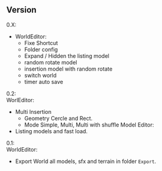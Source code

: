 ## Version

0.X:<br>
* WorldEditor:
    * Fixe Shortcut
    * Folder config
    * Expand / Hidden the listing model
    * random rotate model
    * insertion model with random rotate
    * switch world
    * timer auto save

0.2:<br>
WorlEditor:
* Multi Insertion
    * Geometry Cercle and Rect.
    * Mode Simple, Multi, Multi with shuffle
Model Editor:
* Listing models and fast load.

0.1:<br>
WorldEditor:
* Export World all models, sfx and terrain in folder `Export`.

